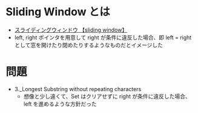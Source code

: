 # Sliding Window とは
- [スライディングウィンドウ 【sliding window】](https://e-words.jp/w/%E3%82%B9%E3%83%A9%E3%82%A4%E3%83%87%E3%82%A3%E3%83%B3%E3%82%B0%E3%82%A6%E3%82%A3%E3%83%B3%E3%83%89%E3%82%A6.html#:~:text=%E3%82%B9%E3%83%A9%E3%82%A4%E3%83%87%E3%82%A3%E3%83%B3%E3%82%B0%E3%82%A6%E3%82%A3%E3%83%B3%E3%83%89%E3%82%A6%20%E3%80%90sliding%20window%E3%80%91&text=%E3%82%B9%E3%83%A9%E3%82%A4%E3%83%87%E3%82%A3%E3%83%B3%E3%82%B0%E3%82%A6%E3%82%A3%E3%83%B3%E3%83%89%E3%82%A6%EF%BC%88sliding%20window%EF%BC%89%E3%81%A8,%E3%83%87%E3%83%BC%E3%82%BF%E3%82%92%E9%80%81%E4%BF%A1%E3%81%99%E3%82%8B%E6%96%B9%E5%BC%8F%E3%80%82)
- left, right ポインタを用意して right が条件に違反した場合、即 left = right として窓を開けたり閉めたりするようなものだとイメージした

# 問題
- 3._Longest Substring without repeating characters 
  - 想像と少し違くて、Set はクリアせずに right が条件に違反した場合、left を進めるような方針だった